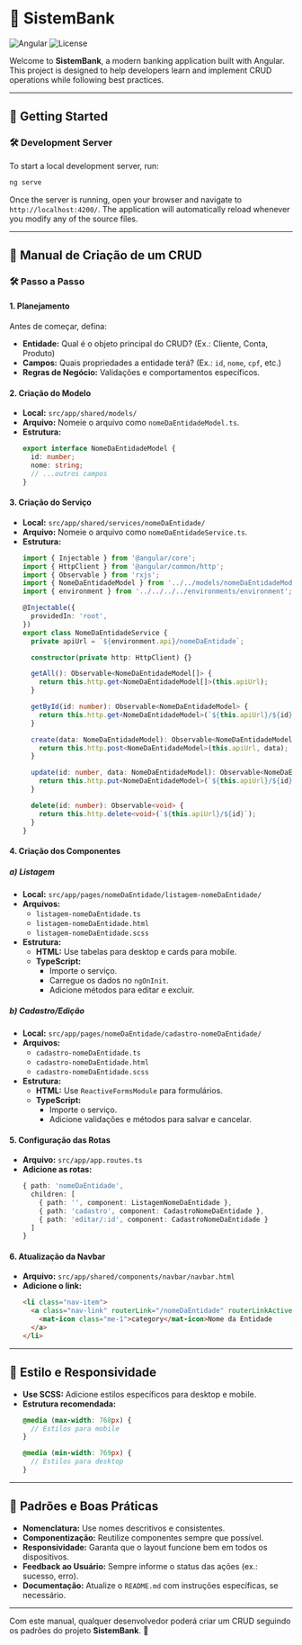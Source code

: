 # 🌟 **SistemBank**

![Angular](https://img.shields.io/badge/Angular-20.0.0-red?style=for-the-badge&logo=angular) ![License](https://img.shields.io/badge/License-MIT-green?style=for-the-badge)

Welcome to **SistemBank**, a modern banking application built with Angular. This project is designed to help developers learn and implement CRUD operations while following best practices.

---

## 🚀 **Getting Started**

### 🛠️ **Development Server**
To start a local development server, run:

```bash
ng serve
```

Once the server is running, open your browser and navigate to `http://localhost:4200/`. The application will automatically reload whenever you modify any of the source files.

---

## 📖 **Manual de Criação de um CRUD**

### 🛠️ **Passo a Passo**

#### 1. **Planejamento**
Antes de começar, defina:
- **Entidade:** Qual é o objeto principal do CRUD? (Ex.: Cliente, Conta, Produto)
- **Campos:** Quais propriedades a entidade terá? (Ex.: `id`, `nome`, `cpf`, etc.)
- **Regras de Negócio:** Validações e comportamentos específicos.

#### 2. **Criação do Modelo**
- **Local:** `src/app/shared/models/`
- **Arquivo:** Nomeie o arquivo como `nomeDaEntidadeModel.ts`.
- **Estrutura:**
  ```typescript
  export interface NomeDaEntidadeModel {
    id: number;
    nome: string;
    // ...outros campos
  }
  ```

#### 3. **Criação do Serviço**
- **Local:** `src/app/shared/services/nomeDaEntidade/`
- **Arquivo:** Nomeie o arquivo como `nomeDaEntidadeService.ts`.
- **Estrutura:**
  ```typescript
  import { Injectable } from '@angular/core';
  import { HttpClient } from '@angular/common/http';
  import { Observable } from 'rxjs';
  import { NomeDaEntidadeModel } from '../../models/nomeDaEntidadeModel';
  import { environment } from '../../../../environments/environment';

  @Injectable({
    providedIn: 'root',
  })
  export class NomeDaEntidadeService {
    private apiUrl = `${environment.api}/nomeDaEntidade`;

    constructor(private http: HttpClient) {}

    getAll(): Observable<NomeDaEntidadeModel[]> {
      return this.http.get<NomeDaEntidadeModel[]>(this.apiUrl);
    }

    getById(id: number): Observable<NomeDaEntidadeModel> {
      return this.http.get<NomeDaEntidadeModel>(`${this.apiUrl}/${id}`);
    }

    create(data: NomeDaEntidadeModel): Observable<NomeDaEntidadeModel> {
      return this.http.post<NomeDaEntidadeModel>(this.apiUrl, data);
    }

    update(id: number, data: NomeDaEntidadeModel): Observable<NomeDaEntidadeModel> {
      return this.http.put<NomeDaEntidadeModel>(`${this.apiUrl}/${id}`, data);
    }

    delete(id: number): Observable<void> {
      return this.http.delete<void>(`${this.apiUrl}/${id}`);
    }
  }
  ```

#### 4. **Criação dos Componentes**

##### a) **Listagem**
- **Local:** `src/app/pages/nomeDaEntidade/listagem-nomeDaEntidade/`
- **Arquivos:**
  - `listagem-nomeDaEntidade.ts`
  - `listagem-nomeDaEntidade.html`
  - `listagem-nomeDaEntidade.scss`
- **Estrutura:**
  - **HTML:** Use tabelas para desktop e cards para mobile.
  - **TypeScript:**
    - Importe o serviço.
    - Carregue os dados no `ngOnInit`.
    - Adicione métodos para editar e excluir.

##### b) **Cadastro/Edição**
- **Local:** `src/app/pages/nomeDaEntidade/cadastro-nomeDaEntidade/`
- **Arquivos:**
  - `cadastro-nomeDaEntidade.ts`
  - `cadastro-nomeDaEntidade.html`
  - `cadastro-nomeDaEntidade.scss`
- **Estrutura:**
  - **HTML:** Use `ReactiveFormsModule` para formulários.
  - **TypeScript:**
    - Importe o serviço.
    - Adicione validações e métodos para salvar e cancelar.

#### 5. **Configuração das Rotas**
- **Arquivo:** `src/app/app.routes.ts`
- **Adicione as rotas:**
  ```typescript
  { path: 'nomeDaEntidade', 
    children: [
      { path: '', component: ListagemNomeDaEntidade },
      { path: 'cadastro', component: CadastroNomeDaEntidade },
      { path: 'editar/:id', component: CadastroNomeDaEntidade }
    ]
  }
  ```

#### 6. **Atualização da Navbar**
- **Arquivo:** `src/app/shared/components/navbar/navbar.html`
- **Adicione o link:**
  ```html
  <li class="nav-item">
    <a class="nav-link" routerLink="/nomeDaEntidade" routerLinkActive="active">
      <mat-icon class="me-1">category</mat-icon>Nome da Entidade
    </a>
  </li>
  ```

---

## 🎨 **Estilo e Responsividade**
- **Use SCSS:** Adicione estilos específicos para desktop e mobile.
- **Estrutura recomendada:**
  ```scss
  @media (max-width: 768px) {
    // Estilos para mobile
  }

  @media (min-width: 769px) {
    // Estilos para desktop
  }
  ```

---

## 🧩 **Padrões e Boas Práticas**
- **Nomenclatura:** Use nomes descritivos e consistentes.
- **Componentização:** Reutilize componentes sempre que possível.
- **Responsividade:** Garanta que o layout funcione bem em todos os dispositivos.
- **Feedback ao Usuário:** Sempre informe o status das ações (ex.: sucesso, erro).
- **Documentação:** Atualize o `README.md` com instruções específicas, se necessário.

---

Com este manual, qualquer desenvolvedor poderá criar um CRUD seguindo os padrões do projeto **SistemBank**. 🚀

